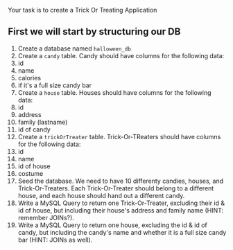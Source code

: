 Your task is to create a Trick Or Treating Application

## First we will start by structuring our DB
1. Create a database named `halloween_db`
2. Create a `candy` table. Candy should have columns for the following data:
  1. id
  2. name
  3. calories
  4. if it's a full size candy bar
3. Create a `house` table. Houses should have columns for the following data:
  1. id
  2. address
  3. family (lastname)
  4. id of candy
4. Create a `trickOrTreater` table. Trick-Or-TReaters should have columns for the following data:
  1. id
  2. name
  3. id of house
  4. costume
5. Seed the database. We need to have 10 differenty candies, houses, and Trick-Or-Treaters. Each Trick-Or-Treater should belong to a different house, and each house should hand out a different candy.
6. Write a MySQL Query to return one Trick-Or-Treater, excluding their id & id of house, but including their house's address and family name (HINT: remember JOINs?).
7. Write a MySQL Query to return one house, excluding the id & id of candy, but including the candy's name and whether it is a full size candy bar (HINT: JOINs as well).
